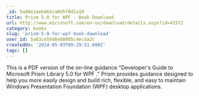 ```yaml
---
_id: 5a88e1aebd6dca0d5f0d2a10
title: Prism 5.0 for WPF - Book Download
url: http://www.microsoft.com/en-us/download/details.aspx?id=42572
category: books
slug: 'prism-5-0-for-wpf-book-download'
user_id: 5a83ce59d6eb0005c4ecda2c
createdOn: '2014-05-03T09:29:51.000Z'
tags: []
---
```


This is a PDF version of the on-line guidance "Developer's Guide to Microsoft Prism Library 5.0 for WPF ." Prism provides guidance designed to help you more easily design and build rich, flexible, and easy to maintain Windows Presentation Foundation (WPF) desktop applications.
